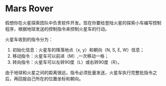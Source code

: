# Mars Rover  

假想你在火星探索团队中负责软件开发。现在你要给登陆火星的探索小车编写控制程序，根据地球发送的控制指令来控制火星车的行动。

火星车收到的指令分为：

1. 初始化信息：火星车的降落地点（x, y）和朝向（N, S, E, W）信息；
2. 移动指令：火星车可以前进（M）,一次移动一格；
3. 转向指令：火星车可以左转90度（L）或右转90度（R）。

由于地球和火星之间的距离很远，指令必须批量发送，火星车执行完整批指令之后，再回报自己所在的位置坐标和朝向。